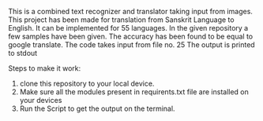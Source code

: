 This is a combined text recognizer and translator taking input from images. This project has been made for translation from Sanskrit Language to English. It can be implemented for 55 languages.
In the given repository a few samples have been given. The accuracy has been found to be equal to google translate.
The code takes input from file no. 25
The output is printed to stdout


Steps to make it work:
1. clone this repository to your local device.
2. Make sure all the modules present in requirents.txt file are installed on your devices
3. Run the Script to get the output on the terminal.
